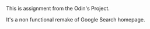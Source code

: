 This is assignment from the Odin's Project.

It's a non functional remake of Google Search homepage.
